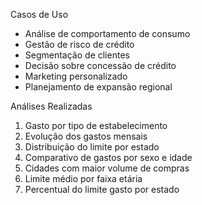 Casos de Uso 

- Análise de comportamento de consumo 
- Gestão de risco de crédito 
- Segmentação de clientes 
- Decisão sobre concessão de crédito 
- Marketing personalizado 
- Planejamento de expansão regional

Análises Realizadas
1. Gasto por tipo de estabelecimento 
2. Evolução dos gastos mensais 
3. Distribuição do limite por estado 
4. Comparativo de gastos por sexo e idade 
5. Cidades com maior volume de compras 
6. Limite médio por faixa etária 
7. Percentual do limite gasto por estado
